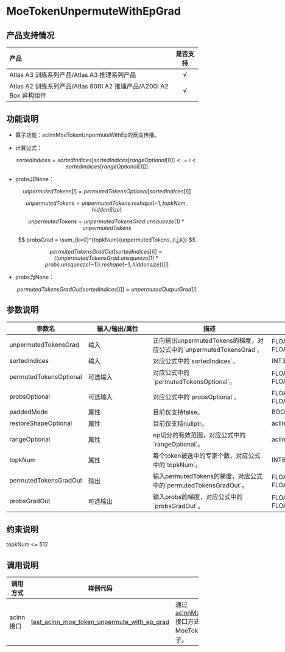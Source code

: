 # MoeTokenUnpermuteWithEpGrad

## 产品支持情况

|产品             |  是否支持  |
|:-------------------------|:----------:|
|  <term>Atlas A3 训练系列产品/Atlas A3 推理系列产品</term>   |     √    |
|  <term>Atlas A2 训练系列产品/Atlas 800I A2 推理产品/A200I A2 Box 异构组件</term>     |     √    |

## 功能说明

- 算子功能：aclnnMoeTokenUnpermuteWithEp的反向传播。
- 计算公式：

  $$
  sortedIndices= sortedIndices[sortedIndices[rangeOptional[0]]<=i<sortedIndices[rangeOptional[1]]]
  $$

- probs非None：
  
  $$
  unpermutedTokens[i] = permutedTokensOptional[sortedIndices[i]]
  $$
  
  $$
  unpermutedTokens = unpermutedTokens.reshape(-1, topkNum, hiddenSize)
  $$
  
  $$
  unpermutedTokens = unpermutedTokensGrad.unsqueeze(1) * unpermutedTokens
  $$
  
  $$
  probsGrad = \sum_{k=0}^{topkNum}(unpermutedTokens_{i,j,k})
  $$
  
  $$
  permutedTokensGradOut[sortedIndices[i]] = ((unpermutedTokensGrad.unsqueeze(1) * probs.unsqueeze(-1)).reshape(-1, hiddensize))[i]
  $$
- probs为None：
  
  $$
  permutedTokensGradOut[sortedIndices[i]] = unpermutedOutputGrad[i]
  $$

## 参数说明

<table style="undefined;table-layout: fixed; width: 1576px"><colgroup>
  <col style="width: 170px">
  <col style="width: 170px">
  <col style="width: 312px">
  <col style="width: 213px">
  <col style="width: 100px">
  </colgroup>
  <thead>
    <tr>
      <th>参数名</th>
      <th>输入/输出/属性</th>
      <th>描述</th>
      <th>数据类型</th>
      <th>数据格式</th>
    </tr></thead>
  <tbody>
    <tr>
      <td>unpermutedTokensGrad</td>
      <td>输入</td>
      <td>正向输出unpermutedTokens的梯度，对应公式中的`unpermutedTokensGrad`。</td>
      <td>FLOAT16、BFLOAT16、FLOAT32</td>
      <td>ND</td>
    </tr>
    <tr>
      <td>sortedIndices</td>
      <td>输入</td>
      <td>对应公式中的`sortedIndices`。</td>
      <td>INT32</td>
      <td>ND</td>
    </tr>
    <tr>
      <td>permutedTokensOptional</td>
      <td>可选输入</td>
      <td>对应公式中的`permutedTokensOptional`。</td>
      <td>FLOAT16、BFLOAT16、FLOAT32</td>
      <td>ND</td>
    </tr>
    <tr>
      <td>probsOptional</td>
      <td>可选输入</td>
      <td>对应公式中的`probsOptional`。</td>
      <td>FLOAT16、BFLOAT16、FLOAT32</td>
      <td>ND</td>
    </tr>
    <tr>
      <td>paddedMode</td>
      <td>属性</td>
      <td>目前仅支持false。</td>
      <td>BOOL</td>
      <td>-</td>
    </tr>
    <tr>
      <td>restoreShapeOptional</td>
      <td>属性</td>
      <td>目前仅支持nullptr。</td>
      <td>aclIntArray*</td>
      <td>-</td>
    </tr>
    <tr>
      <td>rangeOptional</td>
      <td>属性</td>
      <td>ep切分的有效范围，对应公式中的`rangeOptional`。</td>
      <td>aclIntArray*</td>
      <td>-</td>
    </tr>
    <tr>
      <td>topkNum</td>
      <td>属性</td>
      <td>每个token被选中的专家个数，对应公式中的`topkNum`。</td>
      <td>INT64</td>
      <td>-</td>
    </tr>
    <tr>
      <td>permutedTokensGradOut</td>
      <td>输出</td>
      <td>输入permutedTokens的梯度，对应公式中的`permutedTokensGradOut`。</td>
      <td>FLOAT16、BFLOAT16、FLOAT32</td>
      <td>ND</td>
    </tr>
    <tr>
      <td>probsGradOut</td>
      <td>可选输出</td>
      <td>输入probs的梯度，对应公式中的`probsGradOut`。</td>
      <td>FLOAT16、BFLOAT16、FLOAT32</td>
      <td>ND</td>
    </tr>
  </tbody></table>

## 约束说明

topkNum <= 512

## 调用说明

| 调用方式   | 样例代码           | 说明                                         |
| ---------------- | --------------------------- | --------------------------------------------------- |
| aclnn接口  | [test_aclnn_moe_token_unpermute_with_ep_grad](examples/test_aclnn_moe_token_unpermute_with_ep_grad.cpp) | 通过[aclnnMoeTokenUnpermuteWithEpGrad](docs/aclnnMoeTokenUnpermuteWithEpGrad.md)接口方式调用MoeTokenUnpermuteWithEpGrad算子。 |
